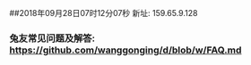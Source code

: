 ##2018年09月28日07时12分07秒 新址: 159.65.9.128
### 兔友常见问题及解答: https://github.com/wanggonging/d/blob/w/FAQ.md
